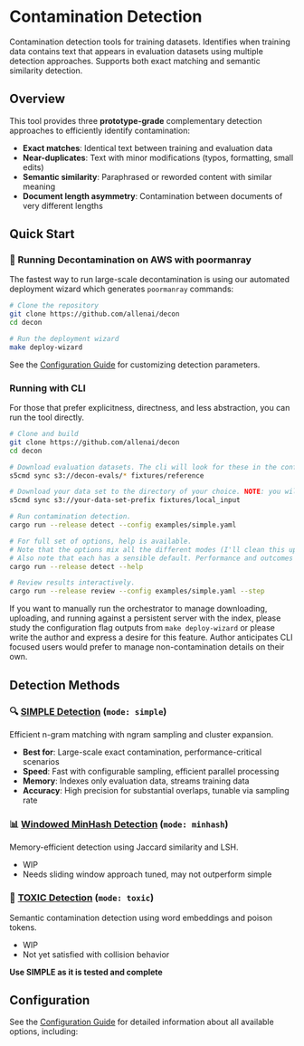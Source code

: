 # Contamination Detection

Contamination detection tools for training datasets. Identifies when training data contains text that appears in evaluation datasets using multiple detection approaches. Supports both exact matching and semantic similarity detection.

## Overview

This tool provides three **prototype-grade** complementary detection approaches to efficiently identify contamination:

- **Exact matches**: Identical text between training and evaluation data
- **Near-duplicates**: Text with minor modifications (typos, formatting, small edits)
- **Semantic similarity**: Paraphrased or reworded content with similar meaning
- **Document length asymmetry**: Contamination between documents of very different lengths

## Quick Start

### 🚀 Running Decontamination on AWS with poormanray

The fastest way to run large-scale decontamination is using our automated deployment wizard which generates `poormanray` commands:

```bash
# Clone the repository
git clone https://github.com/allenai/decon
cd decon

# Run the deployment wizard
make deploy-wizard
```

See the [Configuration Guide](doc/configuration.md) for customizing detection parameters.


### Running with CLI

For those that prefer explicitness, directness, and less abstraction, you can run the tool directly.

```bash
# Clone and build
git clone https://github.com/allenai/decon
cd decon

# Download evaluation datasets. The cli will look for these in the configured reference (evals) directory. Below shows the defaults (recommended).
s5cmd sync s3://decon-evals/* fixtures/reference

# Download your data set to the directory of your choice. NOTE: you will probably want a different location, this is just the default.
s5cmd sync s3://your-data-set-prefix fixtures/local_input

# Run contamination detection.
cargo run --release detect --config examples/simple.yaml

# For full set of options, help is available.
# Note that the options mix all the different modes (I'll clean this up eventually)
# Also note that each has a sensible default. Performance and outcomes may vary wildly depending on options.
cargo run --release detect --help

# Review results interactively.
cargo run --release review --config examples/simple.yaml --step
```

If you want to manually run the orchestrator to manage downloading, uploading, and running against a persistent server with the index, please study the configuration flag outputs from `make deploy-wizard` or please write the author and express a desire for this feature. Author anticipates CLI focused users would prefer to manage non-contamination details on their own.

## Detection Methods

### 🔍 [SIMPLE Detection](doc/simple.md) (`mode: simple`)
Efficient n-gram matching with ngram sampling and cluster expansion.
- **Best for**: Large-scale exact contamination, performance-critical scenarios
- **Speed**: Fast with configurable sampling, efficient parallel processing
- **Memory**: Indexes only evaluation data, streams training data
- **Accuracy**: High precision for substantial overlaps, tunable via sampling rate

### 📊 [Windowed MinHash Detection](doc/minhash.md) (`mode: minhash`)
Memory-efficient detection using Jaccard similarity and LSH.
- WIP
- Needs sliding window approach tuned, may not outperform simple

### 🧬 [TOXIC Detection](doc/toxic.md) (`mode: toxic`)
Semantic contamination detection using word embeddings and poison tokens.
- WIP
- Not yet satisfied with collision behavior


**Use SIMPLE as it is tested and complete**

## Configuration

See the [Configuration Guide](doc/configuration.md) for detailed information about all available options, including:

